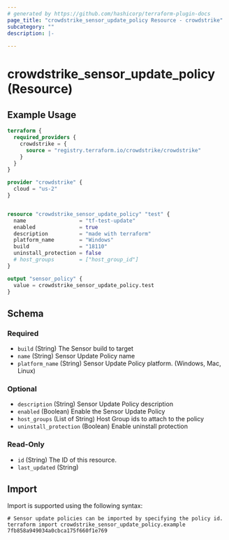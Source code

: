 ```yaml
---
# generated by https://github.com/hashicorp/terraform-plugin-docs
page_title: "crowdstrike_sensor_update_policy Resource - crowdstrike"
subcategory: ""
description: |-
  
---
```


# crowdstrike_sensor_update_policy (Resource)



## Example Usage

```terraform
terraform {
  required_providers {
    crowdstrike = {
      source = "registry.terraform.io/crowdstrike/crowdstrike"
    }
  }
}

provider "crowdstrike" {
  cloud = "us-2"
}


resource "crowdstrike_sensor_update_policy" "test" {
  name                 = "tf-test-update"
  enabled              = true
  description          = "made with terraform"
  platform_name        = "Windows"
  build                = "18110"
  uninstall_protection = false
  # host_groups        = ["host_group_id"]
}

output "sensor_policy" {
  value = crowdstrike_sensor_update_policy.test
}
```

<!-- schema generated by tfplugindocs -->
## Schema

### Required

- `build` (String) The Sensor build to target
- `name` (String) Sensor Update Policy name
- `platform_name` (String) Sensor Update Policy platform. (Windows, Mac, Linux)

### Optional

- `description` (String) Sensor Update Policy description
- `enabled` (Boolean) Enable the Sensor Update Policy
- `host_groups` (List of String) Host Group ids to attach to the policy
- `uninstall_protection` (Boolean) Enable uninstall protection

### Read-Only

- `id` (String) The ID of this resource.
- `last_updated` (String)

## Import

Import is supported using the following syntax:

```shell
# Sensor update policies can be imported by specifying the policy id.
terraform import crowdstrike_sensor_update_policy.example 7fb858a949034a0cbca175f660f1e769
```
